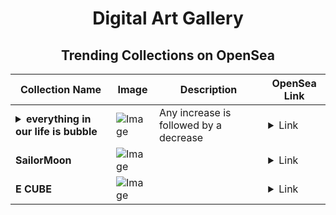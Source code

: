 <div align="center">

# Digital Art Gallery

## Trending Collections on OpenSea

| Collection Name                       | Image                                                                                     | Description                       | OpenSea Link                                                                                          |
|---------------------------------------|-------------------------------------------------------------------------------------------|-----------------------------------|--------------------------------------------------------------------------------------------------------|
| **<details><summary>everything in our life is bubble</summary></details>** | ![Image](https://i.seadn.io/s/raw/files/6180537e9a87ffc4b118cbdb969c509d.jpg?w=500&auto=format?w=200&auto=format) | Any increase is followed by a decrease | <details><summary>Link</summary>[everything in our life is bubble](https://opensea.io/collection/everything-in-our-life-is-bubble)</details> |
| **SailorMoon** | ![Image](https://i.seadn.io/s/raw/files/6426348409dd7bfde8440f6bc132bb13.jpg?w=500&auto=format?w=200&auto=format) |  | <details><summary>Link</summary>[SailorMoon](https://opensea.io/collection/sailormoon-6)</details> |
| **E CUBE** | ![Image](https://i.seadn.io/s/raw/files/c6743361c38b408d2d6243def12166f6.gif?w=500&auto=format?w=200&auto=format) |  | <details><summary>Link</summary>[E CUBE](https://opensea.io/collection/e-cube)</details> |

</div>